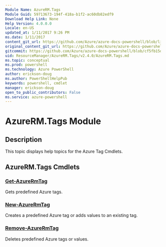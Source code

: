 ```yaml
---
Module Name: AzureRM.Tags
Module Guid: 59713673-194f-418a-b1f2-ac60db82edf9
Download Help Link: None
Help Version: 4.0.0.0
Locale: en-US
updated_at: 1/11/2017 9:26 PM
ms.date: 1/11/2017
content_git_url: https://github.com/Azure/azure-docs-powershell/blob/live/azureps-cmdlets-docs/ResourceManager/AzureRM.Tags/v2.4.0/AzureRM.Tags.md
original_content_git_url: https://github.com/Azure/azure-docs-powershell/blob/live/azureps-cmdlets-docs/ResourceManager/AzureRM.Tags/v2.4.0/AzureRM.Tags.md
gitcommit: https://github.com/Azure/azure-docs-powershell/blob/cf5fb15dcd1fe2c86458f47e1a11dc88817021fc/azureps-cmdlets-docs/ResourceManager/AzureRM.Tags/v2.4.0/AzureRM.Tags.md
uid: ResourceManager/AzureRM.Tags/v2.4.0/AzureRM.Tags.md
ms.topic: conceptual
ms.prod: powershell
ms.technology: Azure PowerShell
author: erickson-doug
ms.author: PowerShellHelpPub
keywords: powershell, cmdlet
manager: erickson-doug
open_to_public_contributors: False
ms.service: azure-powershell
---
```


# AzureRM.Tags Module
## Description
This topic displays help topics for the Azure Tag Cmdlets.

## AzureRM.Tags Cmdlets
### [Get-AzureRmTag](Get-AzureRmTag.md)
Gets predefined Azure tags.

### [New-AzureRmTag](New-AzureRmTag.md)
Creates a predefined Azure tag or adds values to an existing tag.

### [Remove-AzureRmTag](Remove-AzureRmTag.md)
Deletes predefined Azure tags or values.

